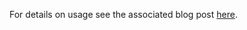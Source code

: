 
For details on usage see the associated blog post [here](http://www.stevevermeulen.com/index.php/2017/09/23/using-async-await-in-unity3d-2017/).

